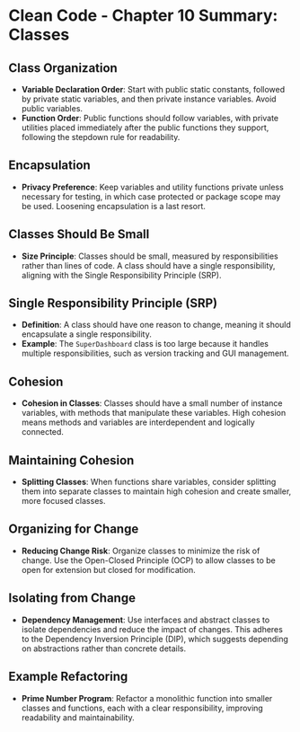 # Clean Code - Chapter 10 Summary: Classes

## Class Organization
- **Variable Declaration Order**: Start with public static constants, followed by private static variables, and then private instance variables. Avoid public variables.
- **Function Order**: Public functions should follow variables, with private utilities placed immediately after the public functions they support, following the stepdown rule for readability.

## Encapsulation
- **Privacy Preference**: Keep variables and utility functions private unless necessary for testing, in which case protected or package scope may be used. Loosening encapsulation is a last resort.

## Classes Should Be Small
- **Size Principle**: Classes should be small, measured by responsibilities rather than lines of code. A class should have a single responsibility, aligning with the Single Responsibility Principle (SRP).

## Single Responsibility Principle (SRP)
- **Definition**: A class should have one reason to change, meaning it should encapsulate a single responsibility.
- **Example**: The `SuperDashboard` class is too large because it handles multiple responsibilities, such as version tracking and GUI management.

## Cohesion
- **Cohesion in Classes**: Classes should have a small number of instance variables, with methods that manipulate these variables. High cohesion means methods and variables are interdependent and logically connected.

## Maintaining Cohesion
- **Splitting Classes**: When functions share variables, consider splitting them into separate classes to maintain high cohesion and create smaller, more focused classes.

## Organizing for Change
- **Reducing Change Risk**: Organize classes to minimize the risk of change. Use the Open-Closed Principle (OCP) to allow classes to be open for extension but closed for modification.

## Isolating from Change
- **Dependency Management**: Use interfaces and abstract classes to isolate dependencies and reduce the impact of changes. This adheres to the Dependency Inversion Principle (DIP), which suggests depending on abstractions rather than concrete details.

## Example Refactoring
- **Prime Number Program**: Refactor a monolithic function into smaller classes and functions, each with a clear responsibility, improving readability and maintainability.

